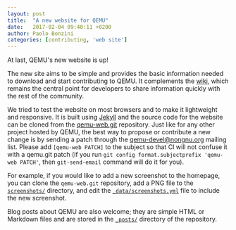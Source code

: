 ```yaml
---
layout: post
title:  "A new website for QEMU"
date:   2017-02-04 09:40:11 +0200
author: Paolo Bonzini
categories: [contributing, 'web site']
---
```

At last, QEMU's new website is up!

The new site aims to be simple and provides the basic information
needed to download and start contributing to QEMU.  It complements the
[wiki](https://wiki.qemu.org/), which remains the central point for
developers to share information quickly with the rest of the community.

We tried to test the website on most browsers and to make it lightweight
and responsive.  It is built using [Jekyll](https://jekyllrb.com/)
and the source code for the website can be cloned from the
[qemu-web.git](https://gitlab.com/qemu-project/qemu-web.git)
repository.  Just like for any other project hosted by QEMU, the best way
to propose or contribute a new change is by sending a patch through the
[qemu-devel@nongnu.org](https://lists.nongnu.org/mailman/listinfo/qemu-devel)
mailing list. Please add `[qemu-web PATCH]` to the subject so that CI will not
confuse it with a qemu.git patch (if you run `git config format.subjectprefix
'qemu-web PATCH'`, then `git-send-email` command will do it for you).

For example, if you would like to add a new screenshot to the homepage,
you can clone the `qemu-web.git` repository, add a PNG file to the
[`screenshots/`](https://gitlab.com/qemu-project/qemu-web/-/tree/master/screenshots)
directory, and edit the [`_data/screenshots.yml`](https://gitlab.com/qemu-project/qemu-web/-/tree/master/_data/screenshots.yml)
file to include the new screenshot.

Blog posts about QEMU are also welcome; they are simple HTML or Markdown
files and are stored in the [`_posts/`](https://gitlab.com/qemu-project/qemu-web/-/tree/master/_posts)
directory of the repository.
